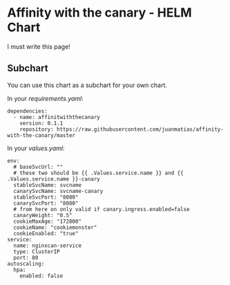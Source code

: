 # Affinity with the canary - HELM Chart

I must write this page!

## Subchart

You can use this chart as a subchart for your own chart.

In your *requirements.yaml*:

    dependencies:
      - name: affinitwiththecanary
        version: 0.1.1
        repository: https://raw.githubusercontent.com/juanmatias/affinity-with-the-canary/master

In your *values.yaml*:

    env:
      # baseSvcUrl: ""
      # these two should be {{ .Values.service.name }} and {{ .Values.service.name }}-canary
      stableSvcName: svcname
      canarySvcName: svcname-canary
      stableSvcPort: "8080"
      canarySvcPort: "8080"
      # from here on only valid if canary.ingress.enabled=false
      canaryWeight: "0.5"
      cookieMaxAge: "172800"
      cookieName: "cookiemonster"
      cookieEnabled: "true"
    service:
      name: nginxcan-service
      type: ClusterIP
      port: 80
    autoscaling:
      hpa:
        enabled: false
